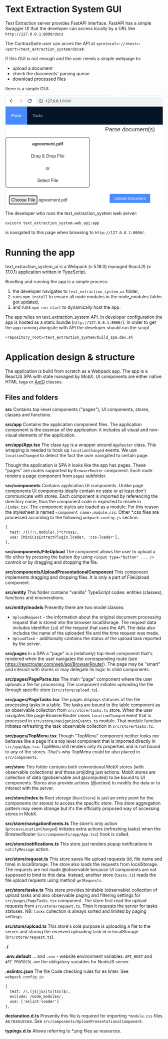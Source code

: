 
# Text Extraction System GUI

Text Extraction server provides FastAPI interface. FastAPI has a simple Swagger UI that 
the developer can access locally by a URL like `http://127.0.0.1:8000/docs`

The ContraxSuite user can acces the API at `<protocol>://<host>:<port>/text_extraction_system/docs#`.

If this GUI is not enough and the user needs a simple webpage to:
* upload a document
* check the documents' parsing queue
* download processed files

there is a simple GUI:

![Home page](readme/home_page.png)
The developer who runs the text_extraction_system web server:
```
uvicorn text_extraction_system.web_api:app
```
is navigated to this page when browsing to `http://127.0.0.1:8000/`.

# Running the app
text_extraction_system_ui is a Webpack (v 5.18.0) managed ReactJS (v 17.0.1) application written in TypeScript.

Bundling and running the app is a simple process:
1. the developer navigates to `text_extraction_system_ui` folder,
2. runs `npm install` to ensure all node modules in the node_modules folder got updated,
3. and runs `npm run start` to dynamically host the app.

The app relies on text_extraction_system API. In developer configuration the app is hosted as a static bundle
(`http://127.0.0.1:8000/`). In order to get the app running alongsite with API the developer should run the script

```
<repository_root>/text_extraction_system/build_spa.dev.sh
```

# Application design & structure

The application is build from scratch as a Webpack app.
The app is a ReactJS SPA with state managed by MobX.
UI components are either native HTML tags or [AntD](https://ant.design/) classes.

## Files and folders

**src**
Contains top-level components ("pages"), UI components, stores, classes and functions.

**src/app**
Contains the application component files. The application component is the essense of the application: it includes all visual and non-visual elements of the application.

**src/app/App.tsx**
The class `App` is a wrapper around `AppRouter` class. This wrapping is needed to hook up `locationChanged` events.
We use `locationChanged` to detect the fact the user navigated to certain page.

Though the application is SPA it looks like the app has pages. These "pages" are routes supported by `BrowserRouter` component.
Each route renders a page component from `pages` subfolder.

**src/components**
Contains application UI components. Unlike page components UI components ideally contain no state or at least don't communicate with stores.
Each component is imported by referencing the directory name, thus the component code is expected to reside in `/index.tsx`.
The component styles are loaded as a module. For this reason the stylesheet is named `<component name>.module.css`.
Other *.css files are processed according to the following `webpack.config.js` section:

```
{
  test: /((?!\.module).)*crvss$/,
  use: [MiniCssExtractPlugin.loader, 'css-loader'],
},
```

**src/components/FileUpload**
The component allows the user to upload a file either by pressing the button (by using `<input type="button" ... />` control) or by dragging and dropping the file.

**src/components/UploadPresentationalComponent**
This component implements dragging and dropping files. It is only a part of FileUpload component.

**src/entity**
This folder contains "vanilla" TypeScript codes: entities (classes), functions and enumerations.

**src/entity/models**
Presently there are two model classes:

* `UploadRequest` - the information about the original document processing request that is stored into the browser localStorage. The request data includes identifier (`id`) of the request that uses the API. The data also includes the name of the uploaded file and the time request was made.
* `UploadTask` - additionally contains the status of the upload task reported by the server.

**src/pages**
In a SPA a "page" is a (relatively) top-level component that's rendered when the user navigates the corresponding route (see https://reactrouter.com/web/api/BrowserRouter). The page may be "smart" and interact with stores or may delegate its logic to child components.

**src/pages/PageParse.tsx**
The main "page" component where the user uploads a file for processing. The component initiates uploading the file through specific store (`src/store/upload.ts`).

**src/pages/PageTasks.tsx**
The pages displays statuses of the file processing tasks in a table. The tasks are bound to the table component as an observable collection from `src/store/tasks.ts` store.
When the user navigates the page BrowserRouter raises `locationChanged` event that is processed in `src/store/navigationEvents.ts` module. That module function initiates refreshing the task observable collection in `src/store/tasks.ts`.

**src/pages/TopMenu.tsx**
Though "TopMenu" component neither looks nor behaves like a page it's a top level component that is imported directly in `src/app/App.tsx`. TopMenu still renders only its properties and is not bound to any of the stores. That's why TopMenu could be also placed in `src/components`.

**src/store**
This folder contains both conventional MobX stores (with observable collections) and those projiding just actions.
MobX stores are collection of data (@observable and @computed) to be bound to UI components.
Stores also provide actions (@action) to modify the data or to interact with the server.

**src/store/index.ts**
Root storage (`RootStore`) is just an entry point for the components (or stores) to access the specific store. This store aggregation pattern may seem strange but it's the officially proposed way of accessing stores in MobX.

**src/store/navigationEvents.ts**
The store's only action (`processLocationChanged`) initiates extra actions (refreshing tasks) when the BrowserRouter (`src/components/app/App.tsx`) hook is called.

**src/store/notifications.ts**
This store just renders popup notifications in `notifyMessage` action.

**src/store/request.ts**
This store saves file upload requests (id, file name and time) in localStorage. The store also loads the requests from localStorage. The requests are not made @observable because UI components are not supposed to bind to this data. Instead, another store (`tasks.ts`) reads the file upload requests using method `getRequests`.

**src/store/tasks.ts**
This store provides bindable (observable) collection of upload tasks and also observable paging and filtering settings for `src/pages/PageTasks.tsx` component. The store first read the upload requests from `src/store/request.ts`. Then it requests the server for tasks statuses.
NB: `tasks` collection is always sorted and limited by paging settings.

**src/store/upload.ts**
This store's sole purpose is uploading a file to the server and storing the received uploading task id in localStorage (`src/store/request.ts`).

**./**

**.env.default**
... and `.env` - website environment variables. `API_HOST` and `API_PROTOCOL` are the obligatory variables for NodeJS server.

**.eslintrc.json**
The file Code checking rules for es linter. See `webpack.config.js`:
```
{
  test: /\.(js|jsx|ts|tsx)$/,
  exclude: /node_modules/,
  use: ['eslint-loader']
},
```    

**declaration.d.ts**
Presently this file is required for importing `*module.css` files as resources. See `src/components/UploadPresentationalComponent`.

**typings.d.ts**
Allows referring to *.png files as resources.